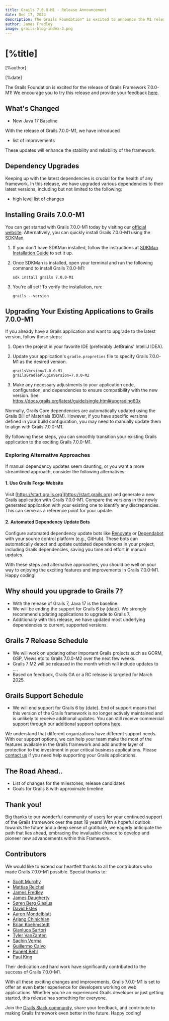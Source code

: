 ```yaml
---
title: Grails 7.0.0-M1 - Release Announcement
date: Dec 17, 2024
description: The Grails Foundation™ is excited to announce the M1 release of Grails framework 7!
author: James Fredley
image: grails-blog-index-3.png
---
```


# [%title]

[%author]

[%date]

The Grails Foundation is excited for the release of Grails Framework 7.0.0-M1! We encourage you to try this release and provide your feedback [here](https://github.com/grails/grails-core/issues).

## What's Changed

- New Java 17 Baseline

With the release of Grails 7.0.0-M1, we have introduced

* list of improvements

These updates will enhance the stability and reliability of the framework.

## Dependency Upgrades

Keeping up with the latest dependencies is crucial for the health of any framework. In this release, we have upgraded various dependencies to their latest versions, including but not limited to the following:

- high level list of changes


## Installing Grails 7.0.0-M1

You can get started with Grails 7.0.0-M1 today by visiting our [official website](https://start.grails.org/). Alternatively, you can quickly install Grails 7.0.0-M1 using the [SDKMan](https://sdkman.io/).

1. If you don't have SDKMan installed, follow the instructions at [SDKMan Installation Guide](https://sdkman.io/install/) to set it up.

2. Once SDKMan is installed, open your terminal and run the following command to install Grails 7.0.0-M1:

    ````shell
    sdk install grails 7.0.0-M1
    ````

3. You're all set! To verify the installation, run:

    ````shell
    grails --version
    ````

## Upgrading Your Existing Applications to Grails 7.0.0-M1

If you already have a Grails application and want to upgrade to the latest version, follow these steps:

1. Open the project in your favorite IDE (preferably JetBrains' IntelliJ IDEA).
2. Update your application's `gradle.propreties` file to specify Grails 7.0.0-M1 as the desired version.

    ````properties
    grailsVersion=7.0.0-M1
    grailsGradlePluginVersion=7.0.0-M2
    ````

3. Make any necessary adjustments to your application code, configuration, and dependencies to ensure compatibility with the new version.  See https://docs.grails.org/latest/guide/single.html#upgrading60x

Normally, Grails Core dependencies are automatically updated using the Grails Bill of Materials (BOM). However, if you have specific versions defined in your build configuration, you may need to manually update them to align with Grails 7.0.0-M1.

By following these steps, you can smoothly transition your existing Grails application to the exciting Grails 7.0.0-M1.

### Exploring Alternative Approaches

If manual dependency updates seem daunting, or you want a more streamlined approach, consider the following alternatives:

#### 1. Use Grails Forge Website

Visit [https://start.grails.org](https://start.grails.org) and generate a new Grails application with Grails 7.0.0-M1. Compare the versions in the newly generated application with your existing one to identify any discrepancies. This can serve as a reference point for your update.

#### 2. Automated Dependency Update Bots

Configure automated dependency update bots like [Renovate](https://docs.renovatebot.com/) or [Dependabot](https://dependabot.com/) with your source control platform (e.g., GitHub). These bots can automatically detect and update outdated dependencies in your project, including Grails dependencies, saving you time and effort in manual updates.

With these steps and alternative approaches, you should be well on your way to enjoying the exciting features and improvements in Grails 7.0.0-M1. Happy coding!

## Why should you upgrade to Grails 7?

- With the release of Grails 7, Java 17 is the baseline.
- We will be ending the support for Grails 6 by {date}. We strongly recommend updating applications to upgrade to Grails 7.
- Additionally with this release, we have updated most underlying dependencies to current, supported versions.

## Grails 7 Release Schedule

- We will work on updating other important Grails projects such as GORM, GSP, Views etc to Grails 7.0.0-M2 over the next few weeks.
- Grails 7 M2 will be released in the month which will include updates to .... 
- Based on feedback, Grails GA or a RC release is targeted for March 2025.

## Grails Support Schedule

- We will end support for Grails 6 by {date}.
End of support means that this version of the Grails framework is no longer actively maintained and is unlikely to receive additional updates. You can still receive commercial support through our additional support options [here](https://grails.org/support.html#premium).

We understand that different organizations have different support needs. With our support options, we can help your team make the most of the features available in the Grails framework and add another layer of protection to the investment in your critical business applications. Please [contact us](https://grails.org/support.html#popup) if you need help supporting your Grails applications.

## The Road Ahead..

- List of changes for the milestones, release candidates
- Goals for Grails 8 with approximate timeline

## Thank you!
Big thanks to our wonderful community of users for your continued support of the Grails framework over the past 19 years!
With a hopeful outlook towards the future and a deep sense of gratitude, we eagerly anticipate the path that lies ahead, embracing the invaluable chance to develop and pioneer new advancements within this Framework.

## Contributors

We would like to extend our heartfelt thanks to all the contributors who made Grails 7.0.0-M1 possible. Special thanks to:

* [Scott Murphy](https://github.com/codeconsole)
* [Mattias Reichel](https://github.com/matrei)
* [James Fredley](https://github.com/jamesfredley)
* [James Daugherty](https://github.com/jdaugherty)
* [Søren Berg Glasius](https://github.com/sbglasius)
* [David Estes](https://github.com/davydotcom)
* [Aaron Mondelblatt](https://github.com/amondel2)
* [Arjang Chinichian](https://github.com/arjangch)
* [Brian Koehmstedt](https://github.com/bkoehm)
* [Gianluca Sartori](https://github.com/gsartori)
* [Tyler VanZanten](https://github.com/tylervz)
* [Sachin Verma](https://github.com/vsachinv)
* [Guillermo Calvo](https://github.com/guillermocalvo)
* [Puneet Behl](https://github.com/puneetbehl)
* [Paul King](https://github.com/paulk-asert)

Their dedication and hard work have significantly contributed to the success of Grails 7.0.0-M1.

With all these exciting changes and improvements, Grails 7.0.0-M1 is set to offer an even better experience for developers working on web applications. Whether you're an experienced Grails developer or just getting started, this release has something for everyone.

Join the [Grails Slack community](https://grails.slack.com), share your feedback, and contribute to making Grails framework even better in the future. Happy coding!

